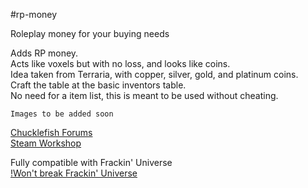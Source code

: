 #rp-money

Roleplay money for your buying needs

Adds RP money.   
Acts like voxels but with no loss, and looks like coins.   
Idea taken from Terraria, with copper, silver, gold, and platinum coins.   
Craft the table at the basic inventors table.   
No need for a item list, this is meant to be used without cheating.   

```
Images to be added soon
```

[Chucklefish Forums](https://community.playstarbound.com/resources/rp-money.5376)   
[Steam Workshop](https://steamcommunity.com/sharedfiles/filedetails/?id=1411945486)

Fully compatible with Frackin' Universe   
[!Won't break Frackin' Universe](https://i.imgur.com/1TfuM5F.png)
